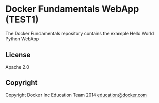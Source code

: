 Docker Fundamentals WebApp (TEST1)
==========================

The Docker Fundamentals repository contains the example Hello World Python WebApp

## License

Apache 2.0

## Copyright

Copyright Docker Inc Education Team 2014 <education@docker.com>
